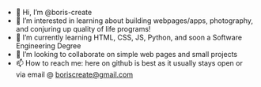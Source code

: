 - 👋 Hi, I’m @boris-create
- 👀 I’m interested in learning about building webpages/apps, photography, and conjuring up quality of life programs!
- 🌱 I’m currently learning HTML, CSS, JS, Python, and soon a Software Engineering Degree
- 💞️ I’m looking to collaborate on simple web pages and small projects
- 📫 How to reach me: here on github is best as it usually stays open or via email @ boriscreate@gmail.com

<!---
boris-create/boris-create is a ✨ special ✨ repository because its `README.md` (this file) appears on your GitHub profile.
You can click the Preview link to take a look at your changes.
--->
